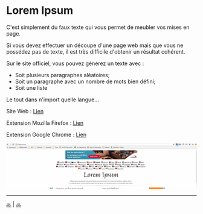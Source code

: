 # Lorem Ipsum

C'est simplement du faux texte qui vous permet de meubler vos mises en page.

Si vous devez effectuer un découpe d'une page web mais que vous ne possédez pas de texte, il est très difficile d'obtenir un résultat cohérent.

Sur le site officiel, vous pouvez générez un texte avec :
 
- Soit plusieurs paragraphes aléatoires;
- Soit un paragraphe avec un nombre de mots bien défini;
- Soit une liste

Le tout dans n'import quelle langue...

Site Web : [Lien](http://fr.lipsum.com/)

Extension Mozilla Firefox : [Lien](https://addons.mozilla.org/fr/firefox/addon/simple-lorem-ipsum/)

Extension Google Chrome : [Lien](https://chrome.google.com/webstore/detail/lorem-ipsum-generator-def/mcdcbjjoakogbcopinefncmkcamnfkdb)

![extension](lorem-ipsum/video/extension-chrome.gif)



---

[:back:](../editeur/editeur.md) | [:soon:](../css/css.md)

